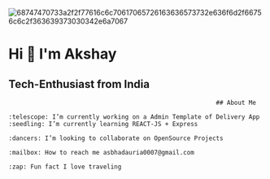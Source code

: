 ![68747470733a2f2f77616c6c70617065726163636573732e636f6d2f66756c6c2f363639373030342e6a7067](https://user-images.githubusercontent.com/64069106/196603293-e3338450-def1-4d0b-b43f-6f3b28202a07.jpeg)
# Hi :wave: I'm Akshay
## Tech-Enthusiast from India
    
                                                             ## About Me

    :telescope: I’m currently working on a Admin Template of Delivery App
    :seedling: I’m currently learning REACT-JS + Express

    :dancers: I’m looking to collaborate on OpenSource Projects

    :mailbox: How to reach me asbhadauria0007@gmail.com

    :zap: Fun fact I love traveling
